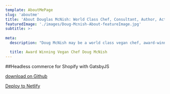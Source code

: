 ```yaml
---
template: AboutMePage
slug: 'aboutme'
title: 'About Douglas McNish: World Class Chef, Consultant, Author, Activist'
featuredImage: './images/Doug-Mcnish-About-featureImage.jpg'
subtitle: >-
  
meta:
  description: "Doug McNish may be a world class vegan chef, award-winning author and serial entrepreneur, but above all he is a passionate animal advocate and loving father."

  title: Award Winning Vegan Chef Doug McNish
---
```



##Headless commerce for Shopify with GatsbyJS

<a href="https://github.com/ecomloop/headless/" target="_blank" aria-label="Fork ecomloop/headless on GitHub" class="Nav--CTA">download on Github</a>

<a href="https://app.netlify.com/start/deploy?repository=https://github.com/ecomloop/headless" target="_blank" aria-label="Fork ecomloop/headless on GitHub" class="Nav--CTA">Deploy to Netlify</a>
